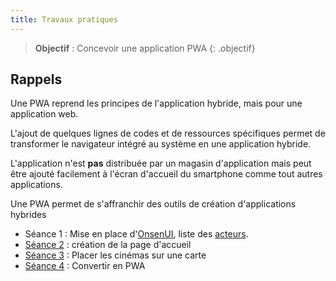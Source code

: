 ```yaml
---
title: Travaux pratiques
---
```


> **Objectif** : Concevoir une application PWA
{: .objectif}

## Rappels

Une PWA reprend les principes de l'application hybride, mais pour une application web.

L'ajout de quelques lignes de codes et de ressources spécifiques permet de transformer le navigateur intégré au système en une application hybride.

L'application n'est **pas** distribuée par un magasin d'application mais peut être ajouté facilement à l'écran d'accueil du smartphone comme tout autres applications.

Une PWA permet de s'affranchir des outils de création d'applications hybrides

<!--
### Séance 0
[Mise en place](seance1/index.html)
-->


- Séance 1 : Mise en place d'[OnsenUI](onsenui), liste des [acteurs](acteurs).
- [Séance 2](accueil) : création de la page d'accueil
- [Séance 3](carte) : Placer les cinémas sur une carte
- [Séance 4](pwa) : Convertir en PWA
